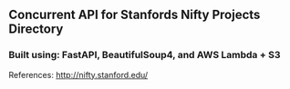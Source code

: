 ## Concurrent API for Stanfords Nifty Projects Directory

### Built using: FastAPI, BeautifulSoup4, and AWS Lambda + S3

References:
http://nifty.stanford.edu/
